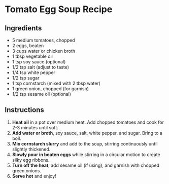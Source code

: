 # Tomato Egg Soup Recipe

## Ingredients
- 5 medium tomatoes, chopped
- 2 eggs, beaten
- 3 cups water or chicken broth
- 1 tbsp vegetable oil
- 1 tsp soy sauce (optional)
- 1/2 tsp salt (adjust to taste)
- 1/4 tsp white pepper
- 1/2 tsp sugar
- 1 tsp cornstarch (mixed with 2 tbsp water)
- 1 green onion, chopped (for garnish)
- 1/2 tsp sesame oil (optional)
  

## Instructions
1. **Heat oil** in a pot over medium heat. Add chopped tomatoes and cook for 2-3 minutes until soft.
2. **Add water or broth**, soy sauce, salt, white pepper, and sugar. Bring to a boil.
3. **Mix cornstarch slurry** and add to the soup, stirring continuously until slightly thickened.
4. **Slowly pour in beaten eggs** while stirring in a circular motion to create silky egg ribbons.
5. **Turn off the heat**, add sesame oil (if using), and garnish with chopped green onions.
6. **Serve hot** and enjoy!
